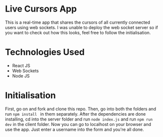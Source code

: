 # Live Cursors App
This is a real-time app that shares the cursors of all currently connected users using web sockets. I was unable to deploy the web socket server so if you want to check out how this looks, feel free to follow the initialisation.

# Technologies Used
- React JS
- Web Sockets
- Node JS

#  Initialisation
First, go on and fork and clone this repo. Then, go into both the folders and run ```npm install ``` in them separately. After the dependencies are done installing, cd into the server folder and run ```node index.js``` and run ```npm run dev```  in the client folder. Now you can go to localhost on your browser and use the app. Just enter a username into the form and you're all done.
